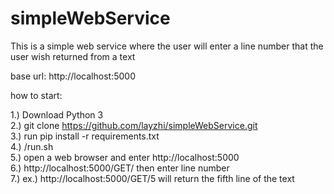 # simpleWebService

This is a simple web service where the user will enter a line number that the user wish returned from a text

base url: http://localhost:5000

how to start:

1.) Download Python 3<br />
2.) git clone https://github.com/layzhi/simpleWebService.git<br />
3.) run pip install -r requirements.txt<br />
4.) /run.sh<br />
5.) open a web browser and enter http://localhost:5000<br />
6.) http://localhost:5000/GET/ then enter line number<br />
7.) ex.) http://localhost:5000/GET/5 will return the fifth line of the text


